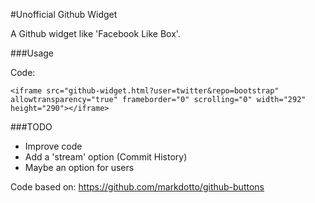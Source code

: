 #Unofficial Github Widget

A Github widget like 'Facebook Like Box'.

###Usage

Code:

```
<iframe src="github-widget.html?user=twitter&repo=bootstrap" allowtransparency="true" frameborder="0" scrolling="0" width="292" height="290"></iframe>
```

###TODO

- Improve code
- Add a 'stream' option (Commit History)
- Maybe an option for users


Code based on: https://github.com/markdotto/github-buttons